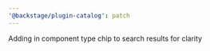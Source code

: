 ```yaml
---
'@backstage/plugin-catalog': patch
---
```


Adding in component type chip to search results for clarity
